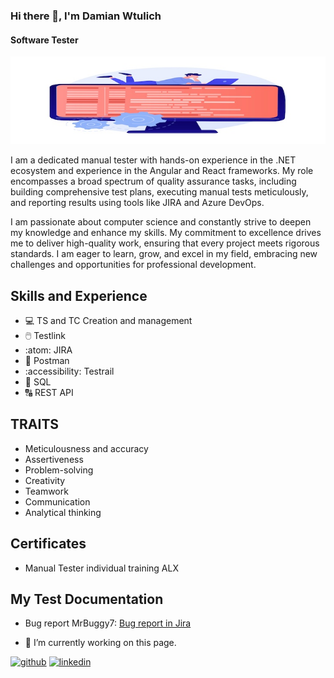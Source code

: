 ### Hi there 👋, I'm Damian Wtulich
#### Software Tester
![Software Tester](https://github.com/DamWtulTest/DamWtulTest/blob/main/20943846.jpg)

I am a dedicated manual tester with hands-on experience in the .NET ecosystem and experience in the Angular and React frameworks. My role encompasses a broad spectrum of quality assurance tasks, including building comprehensive test plans, executing manual tests meticulously, and reporting results using tools like JIRA and Azure DevOps.

I am passionate about computer science and constantly strive to deepen my knowledge and enhance my skills. My commitment to excellence drives me to deliver high-quality work, ensuring that every project meets rigorous standards. I am eager to learn, grow, and excel in my field, embracing new challenges and opportunities for professional development.

## Skills and Experience

* 💻 TS and TC Creation and management
* 🖱️ Testlink
* :atom: JIRA
* 🏣 Postman
* :accessibility: Testrail
* 🧭 SQL
* 🔠 REST API

## TRAITS

* Meticulousness and accuracy
* Assertiveness
* Problem-solving
* Creativity
* Teamwork 
* Communication
* Analytical thinking
## Certificates
* Manual Tester individual training ALX

## My Test Documentation
* Bug report MrBuggy7: [Bug report in Jira](https://github.com/DamWtulTest/DamWtulTest/blob/main/Images/Raport%20defektów%20-%20MrBuggy7.md)


- 🔭 I’m currently working on this page. 


[<img src='https://cdn.jsdelivr.net/npm/simple-icons@3.0.1/icons/github.svg' alt='github' height='40'>](https://github.com/DamWtulTest)  [<img src='https://cdn.jsdelivr.net/npm/simple-icons@3.0.1/icons/linkedin.svg' alt='linkedin' height='40'>](https://www.linkedin.com/in/damian-wtulich/)  

